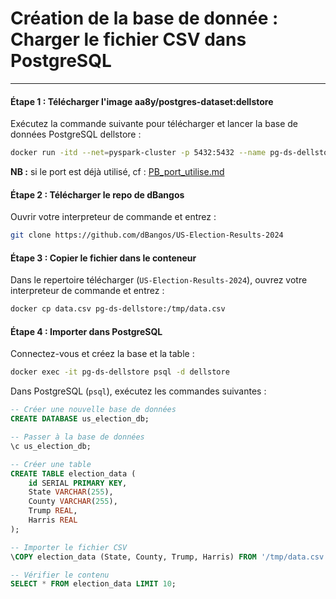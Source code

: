 # Création de la base de donnée : Charger le fichier CSV dans PostgreSQL

---

#### Étape 1 : Télécharger l'image aa8y/postgres-dataset:dellstore
Exécutez la commande suivante pour télécharger et lancer la base de données PostgreSQL dellstore :

```bash
docker run -itd --net=pyspark-cluster -p 5432:5432 --name pg-ds-dellstore aa8y/postgres-dataset:dellstore
```

**NB :** si le port est déjà utilisé, cf : [PB_port_utilise.md](./PB_port_utilise.md)


#### Étape 2 : Télécharger le repo de dBangos
Ouvrir votre interpreteur de commande et entrez :
```bash
git clone https://github.com/dBangos/US-Election-Results-2024
```


#### Étape 3 : Copier le fichier dans le conteneur
Dans le repertoire télécharger (`US-Election-Results-2024`), ouvrez votre interpreteur de commande et entrez :
```bash
docker cp data.csv pg-ds-dellstore:/tmp/data.csv
```

#### Étape 4 : Importer dans PostgreSQL

Connectez-vous et créez la base et la table :

```bash
docker exec -it pg-ds-dellstore psql -d dellstore
```

Dans PostgreSQL (`psql`), exécutez les commandes suivantes :

```sql
-- Créer une nouvelle base de données
CREATE DATABASE us_election_db;
```

```sql
-- Passer à la base de données
\c us_election_db;
```

```sql
-- Créer une table
CREATE TABLE election_data (
    id SERIAL PRIMARY KEY,
    State VARCHAR(255),
    County VARCHAR(255),
    Trump REAL,
    Harris REAL
);
```

```sql
-- Importer le fichier CSV
\COPY election_data (State, County, Trump, Harris) FROM '/tmp/data.csv' WITH CSV HEADER;
```

```sql
-- Vérifier le contenu
SELECT * FROM election_data LIMIT 10;
```
